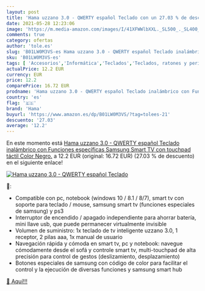 ```yaml
---
layout: post
title: 'Hama uzzano 3.0 - QWERTY español Teclado con un 27.03 % de descuento'
date: 2021-05-28 12:23:06
image: 'https://m.media-amazon.com/images/I/41XFWWlbXXL._SL500_._SL400_.jpg'
comments: true
category: ofertas
author: 'tole.es'
slug: 'B01LW0M3VS-es Hama uzzano 3.0 - QWERTY español Teclado inalámbrico con...'
sku: 'B01LW0M3VS-es'
tags: [ 'Accesorios','Informática','Teclados','Teclados, ratones y periféricos de entrada','hama','smart','tv', ]
actualPrice: 12.2 EUR
currency: EUR
price: 12.2
comparePrice: 16.72 EUR
prodname: 'Hama uzzano 3.0 - QWERTY español Teclado inalámbrico con Funciones específicas Samsung Smart TV  con touchpad táctil  Color Negro.'
country: 'es'
flag: '🇪🇸'
brand: 'Hama'
buyurl: 'https://www.amazon.es/dp/B01LW0M3VS/?tag=tolees-21'
descuento: '27.03'
average: '12.2'
---
```


En este momento está [Hama uzzano 3.0 - QWERTY español Teclado inalámbrico con Funciones específicas Samsung Smart TV  con touchpad táctil  Color Negro.](https://www.amazon.es/dp/B01LW0M3VS/?tag=tolees-21) a 12.2 EUR (original: 16.72 EUR) (27.03 %  de descuento) en el siguiente enlace!

[![Hama uzzano 3.0 - QWERTY español Teclado](https://m.media-amazon.com/images/I/41XFWWlbXXL._SL500_._SL400_.jpg)](https://www.amazon.es/dp/B01LW0M3VS/?tag=tolees-21)

🔎:

- Compatible con pc, notebook (windows 10 / 8.1 / 8/7), smart tv con soporte para teclado / mouse, samsung smart tv (funciones especiales de samsung) y ps3
- Interruptor de encendido / apagado independiente para ahorrar batería, mini llave usb, que puede permanecer virtualmente invisible
- Volumen de suministro: 1x teclado de tv inteligente uzzano 3.0, 1 receptor, 2 pilas aaa, 1x manual de usuario
- Navegación rápida y cómoda en smart tv, pc y notebook: navegue cómodamente desde el sofá y controle smart tv, multi-touchpad de alta precisión para control de gestos (deslizamiento, desplazamiento)
- Botones especiales de samsung con código de color para facilitar el control y la ejecución de diversas funciones y samsung smart hub

[🛒 Aquí!!!](https://www.amazon.es/dp/B01LW0M3VS/?tag=tolees-21)
